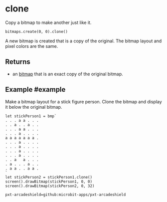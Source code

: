 # clone

Copy a bitmap to make another just like it.

```sig
bitmaps.create(0, 0).clone()
```

A new bitmap is created that is a copy of the original. The bitmap layout and pixel colors are the same.

## Returns

* an [bitmap](/types/bitmap) that is an exact copy of the original bitmap.

## Example #example

Make a bitmap layout for a stick figure person. Clone the bitmap and display it below the original bitmap.

```blocks
let stickPerson1 = bmp`
. . . a a . . .
. . a . . a . .
. . . a a . . .
. . . a . . . .
a a a a a a a .
. . . a . . . .
. . . a . . . .
. . . a . . . .
. . . a . . . .
. . a   a . . .
. a . . . a . .
. a a . . a a .
`
let stickPerson2 = stickPerson1.clone()
screen().drawBitmap(stickPerson1, 0, 0)
screen().drawBitmap(stickPerson2, 0, 32)
```

```package
pxt-arcadeshield=github:microbit-apps/pxt-arcadeshield
```
